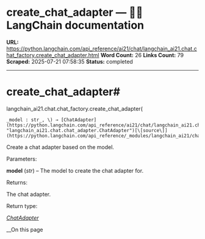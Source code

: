 # create_chat_adapter — 🦜🔗 LangChain  documentation

**URL:** https://python.langchain.com/api_reference/ai21/chat/langchain_ai21.chat.chat_factory.create_chat_adapter.html
**Word Count:** 26
**Links Count:** 79
**Scraped:** 2025-07-21 07:58:35
**Status:** completed

---

# create\_chat\_adapter\#

langchain\_ai21.chat.chat\_factory.create\_chat\_adapter\(

    _model : str_, \) → [ChatAdapter](https://python.langchain.com/api_reference/ai21/chat/langchain_ai21.chat.chat_adapter.ChatAdapter.html#langchain_ai21.chat.chat_adapter.ChatAdapter "langchain_ai21.chat.chat_adapter.ChatAdapter")[\[source\]](https://python.langchain.com/api_reference/_modules/langchain_ai21/chat/chat_factory.html#create_chat_adapter)\#     

Create a chat adapter based on the model.

Parameters:     

**model** \(_str_\) – The model to create the chat adapter for.

Returns:     

The chat adapter.

Return type:     

[_ChatAdapter_](https://python.langchain.com/api_reference/ai21/chat/langchain_ai21.chat.chat_adapter.ChatAdapter.html#langchain_ai21.chat.chat_adapter.ChatAdapter "langchain_ai21.chat.chat_adapter.ChatAdapter")

__On this page